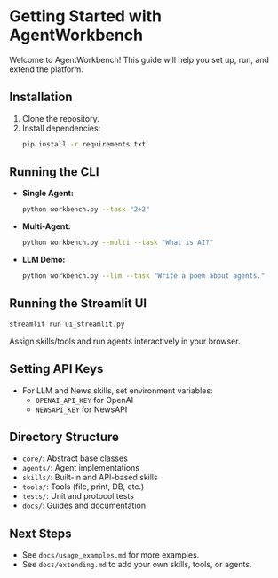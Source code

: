 # Getting Started with AgentWorkbench

Welcome to AgentWorkbench! This guide will help you set up, run, and extend the platform.

## Installation
1. Clone the repository.
2. Install dependencies:
   ```bash
   pip install -r requirements.txt
   ```

## Running the CLI
- **Single Agent:**
  ```bash
  python workbench.py --task "2+2"
  ```
- **Multi-Agent:**
  ```bash
  python workbench.py --multi --task "What is AI?"
  ```
- **LLM Demo:**
  ```bash
  python workbench.py --llm --task "Write a poem about agents."
  ```

## Running the Streamlit UI
```bash
streamlit run ui_streamlit.py
```
Assign skills/tools and run agents interactively in your browser.

## Setting API Keys
- For LLM and News skills, set environment variables:
  - `OPENAI_API_KEY` for OpenAI
  - `NEWSAPI_KEY` for NewsAPI

## Directory Structure
- `core/`: Abstract base classes
- `agents/`: Agent implementations
- `skills/`: Built-in and API-based skills
- `tools/`: Tools (file, print, DB, etc.)
- `tests/`: Unit and protocol tests
- `docs/`: Guides and documentation

## Next Steps
- See `docs/usage_examples.md` for more examples.
- See `docs/extending.md` to add your own skills, tools, or agents.
